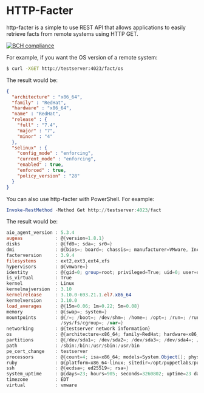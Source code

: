 # HTTP-Facter

http-facter is a simple to use REST API that allows
applications to easily retrieve facts from remote
systems using HTTP GET.

[![BCH compliance](https://bettercodehub.com/edge/badge/lukebrains/http-facter?branch=master)](https://bettercodehub.com/)

For example, if you want the OS version of a remote system:
```bash
$ curl -XGET http://testserver:4023/fact/os
```
The result would be:
```json
{
  "architecture" : "x86_64",
  "family" : "RedHat",
  "hardware" : "x86_64",
  "name" : "RedHat",
  "release" : {
    "full" : "7.4",
    "major" : "7",
    "minor" : "4"
  },
  "selinux" : {
    "config_mode" : "enforcing",
    "current_mode" : "enforcing",
    "enabled" : true,
    "enforced" : true,
    "policy_version" : "28"
  }
}
```
You can also use http-facter with PowerShell. For example:
```powershell
Invoke-RestMethod -Method Get http://testserver:4023/fact
```
The result would be:
```powershell
aio_agent_version : 5.3.4
augeas            : @{version=1.8.1}
disks             : @{fd0=; sda=; sr0=}
dmi               : @{bios=; board=; chassis=; manufacturer=VMware, Inc.; product=}
facterversion     : 3.9.4
filesystems       : ext2,ext3,ext4,xfs
hypervisors       : @{vmware=}
identity          : @{gid=0; group=root; privileged=True; uid=0; user=root}
is_virtual        : True
kernel            : Linux
kernelmajversion  : 3.10
kernelrelease     : 3.10.0-693.21.1.el7.x86_64
kernelversion     : 3.10.0
load_averages     : @{15m=0.06; 1m=0.22; 5m=0.08}
memory            : @{swap=; system=}
mountpoints       : @{/=; /boot=; /dev/shm=; /home=; /opt=; /run=; /run/user/1000=; /run/user/1002=; /run/user/996=;
                    /sys/fs/cgroup=; /var=}
networking        : @{testserver network information}
os                : @{architecture=x86_64; family=RedHat; hardware=x86_64; name=RedHat; release=; selinux=}
partitions        : @{/dev/sda1=; /dev/sda2=; /dev/sda3=; /dev/sda4=; /dev/sda5=; /dev/sda6=; /dev/sda7=}
path              : /sbin:/bin:/usr/sbin:/usr/bin
pe_cert_change    : testserver
processors        : @{count=4; isa=x86_64; models=System.Object[]; physicalcount=4}
ruby              : @{platform=x86_64-linux; sitedir=/opt/puppetlabs/puppet/lib/ruby/site_ruby/2.4.0; version=2.4.3}
ssh               : @{ecdsa=; ed25519=; rsa=}
system_uptime     : @{days=23; hours=905; seconds=3260802; uptime=23 days}
timezone          : EDT
virtual           : vmware
```

